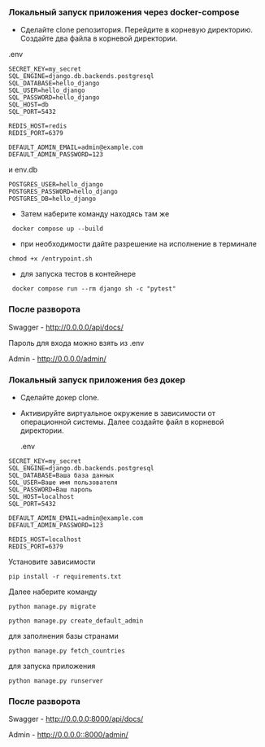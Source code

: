 ### Локальный запуск приложения через docker-compose
* Сделайте clone репозитория. Перейдите в корневую директорию. Создайте два файла в корневой директории.
  
.env

```shell
SECRET_KEY=my_secret
SQL_ENGINE=django.db.backends.postgresql
SQL_DATABASE=hello_django
SQL_USER=hello_django
SQL_PASSWORD=hello_django
SQL_HOST=db
SQL_PORT=5432

REDIS_HOST=redis
REDIS_PORT=6379

DEFAULT_ADMIN_EMAIL=admin@example.com
DEFAULT_ADMIN_PASSWORD=123

```
и env.db 

```shell
POSTGRES_USER=hello_django
POSTGRES_PASSWORD=hello_django
POSTGRES_DB=hello_django
```
* Затем наберите команду находясь там же
```shell
 docker compose up --build
```
* при необходимости дайте разрешение на исполнение в терминале

```shell
chmod +x /entrypoint.sh
```
* для запуска тестов в контейнере
```shell
 docker compose run --rm django sh -c "pytest"
```  
### После разворота

Swagger - http://0.0.0.0/api/docs/

Пароль для входа можно взять из .env

Admin - http://0.0.0.0/admin/ 

### Локальный запуск приложения без докер
* Сделайте докер clone.
* Активируйте виртуальное окружение в зависимости от операционной системы. Далее создайте файл в корневой директории.
  
  .env

```shell
SECRET_KEY=my_secret
SQL_ENGINE=django.db.backends.postgresql
SQL_DATABASE=Ваша база данных
SQL_USER=Ваше имя пользователя
SQL_PASSWORD=Ваш пароль
SQL_HOST=localhost
SQL_PORT=5432

DEFAULT_ADMIN_EMAIL=admin@example.com
DEFAULT_ADMIN_PASSWORD=123

REDIS_HOST=localhost
REDIS_PORT=6379

```
Установите зависимости

```shell
pip install -r requirements.txt
```
Далее наберите команду
```shell
python manage.py migrate
```

```shell
python manage.py create_default_admin
```
для заполнения базы странами
```shell
python manage.py fetch_countries
```
для запуска приложения
```shell
python manage.py runserver
```

### После разворота

Swagger - http://0.0.0.0:8000/api/docs/

Admin - http://0.0.0.0::8000/admin/







